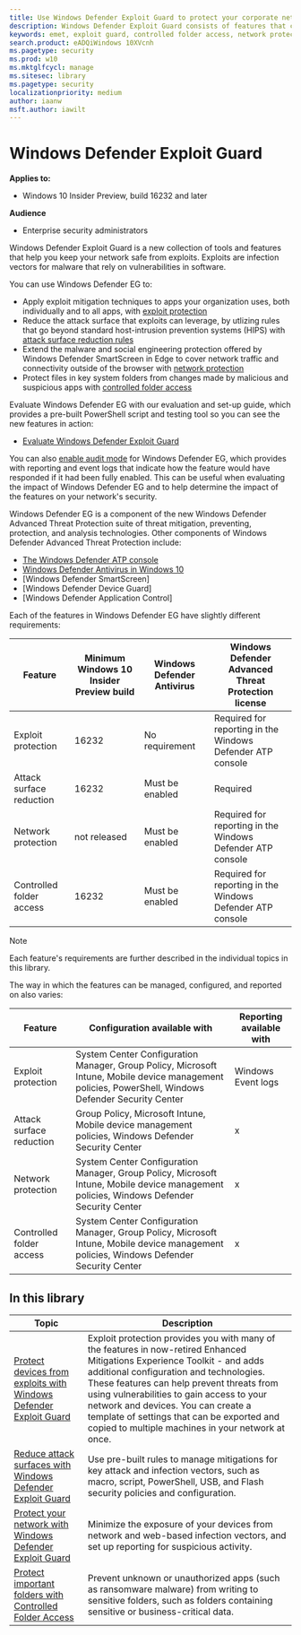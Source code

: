 ```yaml
---
title: Use Windows Defender Exploit Guard to protect your corporate network
description: Windows Defender Exploit Guard consists of features that can protect your network from malware and threat infection. It replaces EMET.
keywords: emet, exploit guard, controlled folder access, network protection, exploit protection, attack surface reduction, hips, host intrusion prevention system
search.product: eADQiWindows 10XVcnh
ms.pagetype: security
ms.prod: w10
ms.mktglfcycl: manage
ms.sitesec: library
ms.pagetype: security
localizationpriority: medium
author: iaanw
msft.author: iawilt
---
```




# Windows Defender Exploit Guard


**Applies to:**

- Windows 10 Insider Preview, build 16232 and later

**Audience**

- Enterprise security administrators

Windows Defender Exploit Guard is a new collection of tools and features that help you keep your network safe from exploits. Exploits are infection vectors for malware that rely on vulnerabilities in software.

You can use Windows Defender EG to:

- Apply exploit mitigation techniques to apps your organization uses, both individually and to all apps, with [exploit protection](exploit-protection-exploit-guard.md)
- Reduce the attack surface that exploits can leverage, by utlizing rules that go beyond standard host-intrusion prevention systems (HIPS) with [attack surface reduction rules](attack-surface-reduction-exploit.guard.md)
- Extend the malware and social engineering protection offered by Windows Defender SmartScreen in Edge to cover network traffic and connectivity outside of the browser with [network protection](network-protection-exploit-guard.md)
- Protect files in key system folders from changes made by malicious and suspicious apps with [controlled folder access](controlled-folders-exploit-guard.md)

Evaluate Windows Defender EG with our evaluation and set-up guide, which provides a pre-built PowerShell script and testing tool so you can see the new features in action:
- [Evaluate Windows Defender Exploit Guard](evaluate-windows-defender-exploit-guard.md)

You can also [enable audit mode](audit-mode-exploit-guard.md) for Windows Defender EG, which provides with reporting and event logs that indicate how the feature would have responded if it had been fully enabled. This can be useful when evaluating the impact of Windows Defender EG and to help determine the impact of the features on your network's security.

Windows Defender EG is a component of the new Windows Defender Advanced Threat Protection suite of threat mitigation, preventing, protection, and analysis technologies. Other components of Windows Defender Advanced Threat Protection include:
 - [The Windows Defender ATP console](../windows-defender-atp/windows-defender-advanced-threat-protection.md)
- [Windows Defender Antivirus in Windows 10](../windows-defender-antivirus/windows-defender-antivirus-in-windows-10.md)
 - [Windows Defender SmartScreen]
 - [Windows Defender Device Guard]
 - [Windows Defender Application Control]

 Each of the features in Windows Defender EG have slightly different requirements:

 Feature | Minimum Windows 10 Insider Preview build | Windows Defender Antivirus | Windows Defender Advanced Threat Protection license 
 -|-|-|-
 Exploit protection | 16232 | No requirement | Required for reporting in the Windows Defender ATP console
 Attack surface reduction | 16232 | Must be enabled | Required
 Network protection | not released | Must be enabled | Required for reporting in the Windows Defender ATP console
 Controlled folder access | 16232 | Must be enabled | Required for reporting in the Windows Defender ATP console

> [!NOTE]
> Each feature's requirements are further described in the individual topics in this library.

 The way in which the features can be managed, configured, and reported on also varies:

  Feature | Configuration available with | Reporting available with
 -|-|-
 Exploit protection | System Center Configuration Manager, Group Policy, Microsoft Intune, Mobile device management policies, PowerShell, Windows Defender Security Center  | Windows Event logs
 Attack surface reduction | Group Policy, Microsoft Intune, Mobile device management policies, Windows Defender Security Center  | x
 Network protection | System Center Configuration Manager, Group Policy, Microsoft Intune, Mobile device management policies, Windows Defender Security Center  | x
 Controlled folder access | System Center Configuration Manager, Group Policy, Microsoft Intune, Mobile device management policies, Windows Defender Security Center  | x


 ## In this library

Topic | Description 
---|---
[Protect devices from exploits with Windows Defender Exploit Guard](exploit-protection-exploit-guard) | Exploit protection provides you with many of the features in now-retired Enhanced Mitigations Experience Toolkit - and adds additional configuration and technologies. These features can help prevent  threats from using vulnerabilities to gain access to your network and devices. You can create a template of settings that can be exported and copied to multiple machines in your network at once. 
[Reduce attack surfaces with Windows Defender Exploit Guard](attack-surface-reduction-exploit.guard.m) | Use pre-built rules to manage mitigations for key attack and infection vectors, such as  macro, script, PowerShell, USB, and Flash security policies and configuration.   
[Protect your network with Windows Defender Exploit Guard](network-protection-exploit-guard.md) | Minimize the exposure of your devices from network and web-based infection vectors, and set up reporting for suspicious activity. 
[Protect important folders with Controlled Folder Access](controlled-folders-exploit-guard.md) | Prevent unknown or unauthorized apps (such as ransomware malware) from writing to sensitive folders, such as folders containing sensitive or business-critical data. 


